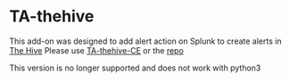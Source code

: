 # TA-thehive
This add-on was designed to add alert action on Splunk to create alerts in [The Hive](https://thehive-project.org/)
Please use [TA-thehive-CE](https://splunkbase.splunk.com/app/4819/) or the [repo](https://github.com/remg427/TA-thehive-ce)

This version is no longer supported and does not work with python3
